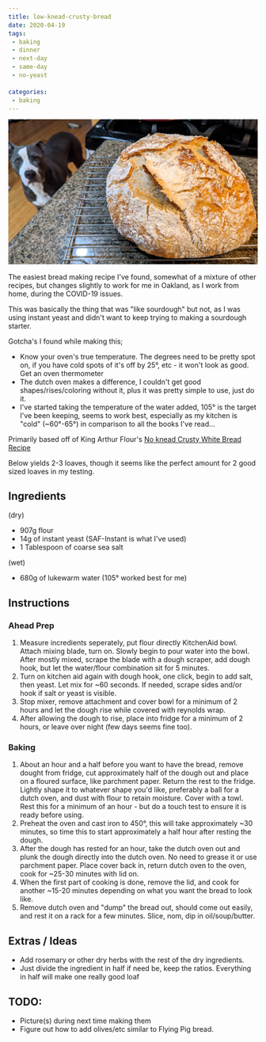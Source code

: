 ```yaml
---
title: low-knead-crusty-bread
date: 2020-04-19
tags:
 - baking
 - dinner
 - next-day
 - same-day
 - no-yeast

categories:
 - baking
---
```


![Bebop wants BREAD](/images/crusty-bread.jpg)

The easiest bread making recipe I've found, somewhat of a mixture of other recipes, but changes slightly to work for me in Oakland, as I work from home, during the COVID-19 issues.

This was basically the thing that was "like sourdough" but not, as I was using instant yeast and didn't want to keep trying to making a sourdough starter.

Gotcha's I found while making this;
 - Know your oven's true temperature. The degrees need to be pretty spot on, if you have cold spots of it's off by 25°, etc - it won't look as good. Get an oven thermometer
 - The dutch oven makes a difference, I couldn't get good shapes/rises/coloring without it, plus it was pretty simple to use, just do it.
 - I've started taking the temperature of the water added, 105° is the target I've been keeping, seems to work best, especially as my kitchen is "cold" (~60°-65°) in comparison to all the books I've read...

 Primarily based off of King Arthur Flour's [No knead Crusty White Bread Recipe](https://www.kingarthurflour.com/recipes/no-knead-crusty-white-bread-recipe)

 Below yields 2-3 loaves, though it seems like the perfect amount for 2 good sized loaves in my testing.

 ## Ingredients
(dry)
 * 907g flour
 * 14g of instant yeast (SAF-Instant is what I've used)
 * 1 Tablespoon of coarse sea salt

(wet)
 * 680g of lukewarm water (105° worked best for me)

## Instructions

### Ahead Prep
1. Measure incredients seperately, put flour directly KitchenAid
   bowl. Attach mixing blade, turn on. Slowly begin to pour water
   into the bowl. After mostly mixed, scrape the blade with a dough
   scraper, add dough hook, but let the water/flour combination sit
   for 5 minutes.
2. Turn on kitchen aid again with dough hook, one click, begin to add
   salt, then yeast. Let mix for ~60 seconds. If needed, scrape sides
   and/or hook if salt or yeast is visible.
3. Stop mixer, remove attachment and cover bowl for a minimum of 2 hours
   and let the dough rise while covered with reynolds wrap.
4. After allowing the dough to rise, place into fridge for a minimum of
   2 hours, or leave over night (few days seems fine too).

### Baking
1. About an hour and a half before you want to have the bread, remove
   dought from fridge, cut approximately half of the dough out and place
   on a floured surface, like parchment paper. Return the rest to the fridge.
   Lightly shape it to whatever shape you'd like, preferably a ball for
   a dutch oven, and dust with flour to retain moisture. Cover with a towl.
   Rest this for a minimum of an hour - but do a touch test to ensure it is
   ready before using.
2. Preheat the oven and cast iron to 450°, this will take approximately ~30
   minutes, so time this to start approximately a half hour after resting the
   dough.
3. After the dough has rested for an hour, take the dutch oven out and plunk
   the dough directly into the dutch oven. No need to grease it or use parchment
   paper. Place cover back in, return dutch oven to the oven, cook for ~25-30
   minutes with lid on.
4. When the first part of cooking is done, remove the lid, and cook for another
   ~15-20 minutes depending on what you want the bread to look like.
5. Remove dutch oven and "dump" the bread out, should come out easily, and
   rest it on a rack for a few minutes. Slice, nom, dip in oil/soup/butter.

## Extras / Ideas

* Add rosemary or other dry herbs with the rest of the dry ingredients.
* Just divide the ingredient in half if need be, keep the ratios. Everything in half will
  make one really good loaf

## TODO:
* Picture(s) during next time making them
* Figure out how to add olives/etc similar to Flying Pig bread.